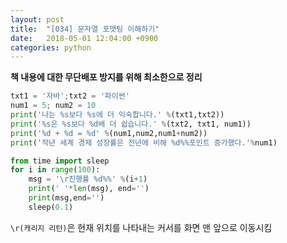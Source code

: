```yaml
---
layout: post
title:  "[034] 문자열 포맷팅 이해하기"
date:   2018-05-01 12:04:00 +0900
categories: python
---
```

**책 내용에 대한 무단배포 방지를 위해 최소한으로 정리**

```python
txt1 = '자바';txt2 = '파이썬'
num1 = 5; num2 = 10
print('나는 %s보다 %s에 더 익숙합니다.' %(txt1,txt2))
print('%s은 %s보다 %d배 더 쉽습니다.' %(txt2, txt1, num1))
print('%d + %d = %d' %(num1,num2,num1+num2))
print('작년 세계 경제 성장률은 전년에 비해 %d%%포인트 증가했다.'%num1)
```

```python
from time import sleep
for i in range(100):
    msg = '\r진행률 %d%%' %(i+1)
    print(' '*len(msg), end='')
    print(msg,end='')
    sleep(0.1)
```

`\r(캐리지 리턴)`은 현재 위치를 나타내는 커서를 화면 맨 앞으로 이동시킴
